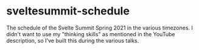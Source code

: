 # sveltesummit-schedule

The schedule of the Svelte Summit Spring 2021 in the various timezones. I didn't want to use my "thinking skills" as mentioned in the YouTube description, so I've built this during the various talks.

